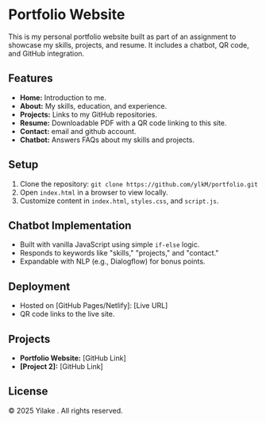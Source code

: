 #  Portfolio Website

This is my personal portfolio website built as part of an assignment to showcase my skills, projects, and resume. It includes a chatbot, QR code, and GitHub integration.

## Features
- **Home:** Introduction to me.
- **About:** My skills, education, and experience.
- **Projects:** Links to my GitHub repositories.
- **Resume:** Downloadable PDF with a QR code linking to this site.
- **Contact:** email and github account.
- **Chatbot:** Answers FAQs about my skills and projects.

## Setup
1. Clone the repository: `git clone https://github.com/ylkM/portfolio.git`
2. Open `index.html` in a browser to view locally.
3. Customize content in `index.html`, `styles.css`, and `script.js`.

## Chatbot Implementation
- Built with vanilla JavaScript using simple `if-else` logic.
- Responds to keywords like "skills," "projects," and "contact."
- Expandable with NLP (e.g., Dialogflow) for bonus points.

## Deployment
- Hosted on [GitHub Pages/Netlify]: [Live URL]
- QR code links to the live site.

## Projects
- **Portfolio Website:** [GitHub Link]
- **[Project 2]:** [GitHub Link]

## License
© 2025 Yilake . All rights reserved.